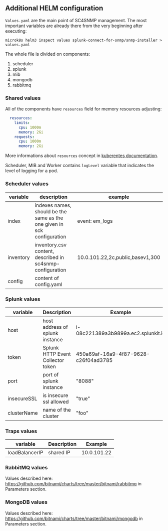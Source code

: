 ## Additional HELM configuration

`Values.yaml` are the main point of SC4SNMP management. The most important variables are already there from the very beginning 
after executing:
```
microk8s helm3 inspect values splunk-connect-for-snmp/snmp-installer > values.yaml
```
The whole file is divided on components:
1. scheduler
2. splunk
3. mib
4. mongodb
5. rabbitmq

### Shared values
All of the components have `resources` field for memory resources adjusting:
```yaml
  resources:
    limits:
      cpu: 1000m
      memory: 2Gi
    requests:
      cpu: 1000m
      memory: 2Gi
```
More informations about `resources` concept in [kuberentes documentation](https://kubernetes.io/docs/concepts/configuration/manage-resources-containers/).

Scheduler, MIB and Worker contains `logLevel` variable that indicates the level of logging for a pod.

### Scheduler values
| variable | description | example
| --- | --- | --- |
| index | indexes names, should be the same as the one given in sck configuration | event: em_logs |
| inventory | inventory.csv content, described in sc4snmp-configuration | 10.0.101.22,2c,public,basev1,300 |
| config | content of config.yaml | |

### Splunk values
| variable   | Description  | Example  | 
|---|---|---|
| host | host address of splunk instance   | i-08c221389a3b9899a.ec2.splunkit.io  | 
| token | Splunk HTTP Event Collector token  | 450a69af-16a9-4f87-9628-c26f04ad3785  |
| port | port of splunk instance    | "8088"  |
| insecureSSL | is insecure ssl allowed | "true" |
| clusterName | name of the cluster | "foo" |

### Traps values
| variable   | Description  | Example  | 
|---|---|---|
| loadBalancerIP | shared IP  | 10.0.101.22 |

### RabbitMQ values
Values described here: https://github.com/bitnami/charts/tree/master/bitnami/rabbitmq in Parameters section.

### MongoDB values
Values described here: https://github.com/bitnami/charts/tree/master/bitnami/mongodb in Parameters section.